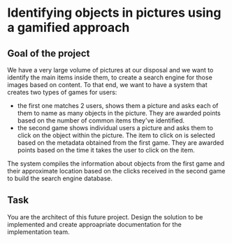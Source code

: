 # Identifying objects in pictures using a gamified approach

## Goal of the project

We have a very large volume of pictures at our disposal and we want to identify the main items inside them, to create a search engine for those images based on content. To that end, we want to have a system that creates two types of games for users:

- the first one matches 2 users, shows them a picture and asks each of them to name as many objects in the picture. They are awarded points based on the number of common items they've identified.
- the second game shows individual users a picture and asks them to click on the object within the picture. The item to click on is selected based on the metadata obtained from the first game. They are awarded points based on the time it takes the user to click on the item. 

The system compiles the information about objects from the first game and their approximate location based on the clicks received in the second game to build the search engine database. 

## Task

You are the architect of this future project. Design the solution to be implemented and create approapriate documentation for the implementation team. 
